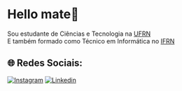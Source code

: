 # Hello mate👋 
Sou estudante de Ciências e Tecnologia na <a href="https://www.ufrn.br/">UFRN</a> 
<br/>
E também formado como Técnico em Informática no <a href="https://portal.ifrn.edu.br/">IFRN</a>

## 🌐 Redes Sociais:
[![Instagram](https://img.shields.io/badge/Instagram-%23E4405F.svg?logo=Instagram&logoColor=white)](https://www.instagram.com/brenofpereira/) 
[![Linkedin](https://img.shields.io/badge/Linkedin-%23E4405F.svg?logo=LinkedinlogoColor=white)](https://www.instagram.com/brenofpereira/) 



<!--
**brenofpereira/brenofpereira** is a ✨ _special_ ✨ repository because its `README.md` (this file) appears on your GitHub profile.

Here are some ideas to get you started:

- 🔭 I’m currently working on ...
- 🌱 I’m currently learning ...
- 👯 I’m looking to collaborate on ...
- 🤔 I’m looking for help with ...
- 💬 Ask me about ...
- 📫 How to reach me: ...
- 😄 Pronouns: ...
- ⚡ Fun fact: ...
-->
